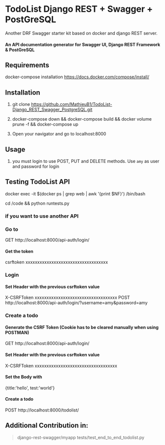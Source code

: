 # TodoList Django REST + Swagger + PostGreSQL

Another DRF Swagger starter kit based on docker and django REST server.

#### An API documentation generator for Swagger UI, Django REST Framework & PostGreSQL

## Requirements
docker-compose installation https://docs.docker.com/compose/install/

## Installation

1. git clone https://github.com/MathieuB1/TodoList-Django_REST_Swagger_PostgreSQL.git

2. docker-compose down && docker-compose build && docker volume prune -f && docker-compose up

3. Open your navigator and go to localhost:8000

## Usage

1. you must login to use POST, PUT and DELETE methods.
Use `amy` as user and password for login


## Testing TodoList API

docker exec -it $(docker ps | grep web | awk '{print $NF}') /bin/bash

cd /code && python runtests.py

### if you want to use another API

### Go to 
GET http://localhost:8000/api-auth/login/
#### Get the token
csrftoken xxxxxxxxxxxxxxxxxxxxxxxxxxxxxxxxxxx

### Login
#### Set Header with the previous csrftoken value
X-CSRFToken xxxxxxxxxxxxxxxxxxxxxxxxxxxxxxxxxxx
POST http://localhost:8000/api-auth/login/?username=amy&password=amy


### Create a todo

#### Generate the CSRF Token (Cookie has to be cleared manually when using POSTMAN)
GET http://localhost:8000/api-auth/login/
#### Set Header with the previous csrftoken value
X-CSRFToken xxxxxxxxxxxxxxxxxxxxxxxxxxxxxxxxxxx
#### Set the Body with 
{title:'hello', test:'world'}
#### Create a todo
POST http://localhost:8000/todolist/



## Additional Contribution in:
> django-rest-swagger/myapp
> tests/test_end_to_end_todolist.py
